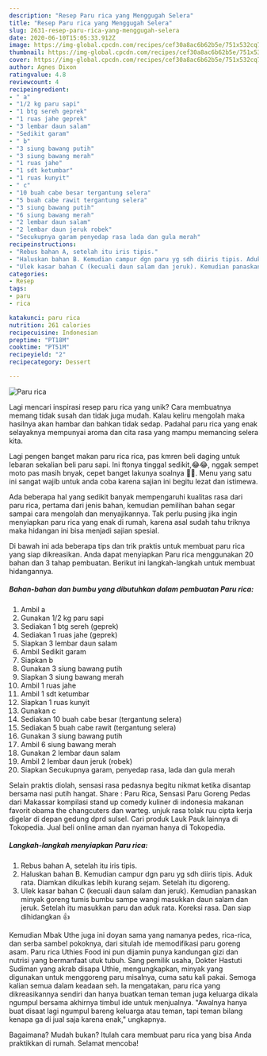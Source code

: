 ```yaml
---
description: "Resep Paru rica yang Menggugah Selera"
title: "Resep Paru rica yang Menggugah Selera"
slug: 2631-resep-paru-rica-yang-menggugah-selera
date: 2020-06-10T15:05:33.912Z
image: https://img-global.cpcdn.com/recipes/cef30a8ac6b62b5e/751x532cq70/paru-rica-foto-resep-utama.jpg
thumbnail: https://img-global.cpcdn.com/recipes/cef30a8ac6b62b5e/751x532cq70/paru-rica-foto-resep-utama.jpg
cover: https://img-global.cpcdn.com/recipes/cef30a8ac6b62b5e/751x532cq70/paru-rica-foto-resep-utama.jpg
author: Agnes Dixon
ratingvalue: 4.8
reviewcount: 4
recipeingredient:
- " a"
- "1/2 kg paru sapi"
- "1 btg sereh geprek"
- "1 ruas jahe geprek"
- "3 lembar daun salam"
- "Sedikit garam"
- " b"
- "3 siung bawang putih"
- "3 siung bawang merah"
- "1 ruas jahe"
- "1 sdt ketumbar"
- "1 ruas kunyit"
- " c"
- "10 buah cabe besar tergantung selera"
- "5 buah cabe rawit tergantung selera"
- "3 siung bawang putih"
- "6 siung bawang merah"
- "2 lembar daun salam"
- "2 lembar daun jeruk robek"
- "Secukupnya garam penyedap rasa lada dan gula merah"
recipeinstructions:
- "Rebus bahan A, setelah itu iris tipis."
- "Haluskan bahan B. Kemudian campur dgn paru yg sdh diiris tipis. Aduk rata. Diamkan dikulkas lebih kurang sejam. Setelah itu digoreng."
- "Ulek kasar bahan C (kecuali daun salam dan jeruk). Kemudian panaskan minyak goreng tumis bumbu sampe wangi masukkan daun salam dan jeruk. Setelah itu masukkan paru dan aduk rata. Koreksi rasa. Dan siap dihidangkan 👍"
categories:
- Resep
tags:
- paru
- rica

katakunci: paru rica 
nutrition: 261 calories
recipecuisine: Indonesian
preptime: "PT18M"
cooktime: "PT51M"
recipeyield: "2"
recipecategory: Dessert

---
```



![Paru rica](https://img-global.cpcdn.com/recipes/cef30a8ac6b62b5e/751x532cq70/paru-rica-foto-resep-utama.jpg)

Lagi mencari inspirasi resep paru rica yang unik? Cara membuatnya memang tidak susah dan tidak juga mudah. Kalau keliru mengolah maka hasilnya akan hambar dan bahkan tidak sedap. Padahal paru rica yang enak selayaknya mempunyai aroma dan cita rasa yang mampu memancing selera kita.

Lagi pengen banget makan paru rica rica, pas kmren beli daging untuk lebaran sekalian beli paru sapi. Ini ftonya tinggal sedikit,😂😂, nggak sempet moto pas masih bnyak, cepet banget lakunya soalnya 🙈🙈. Menu yang satu ini sangat wajib untuk anda coba karena sajian ini begitu lezat dan istimewa.

Ada beberapa hal yang sedikit banyak mempengaruhi kualitas rasa dari paru rica, pertama dari jenis bahan, kemudian pemilihan bahan segar sampai cara mengolah dan menyajikannya. Tak perlu pusing jika ingin menyiapkan paru rica yang enak di rumah, karena asal sudah tahu triknya maka hidangan ini bisa menjadi sajian spesial.


Di bawah ini ada beberapa tips dan trik praktis untuk membuat paru rica yang siap dikreasikan. Anda dapat menyiapkan Paru rica menggunakan 20 bahan dan 3 tahap pembuatan. Berikut ini langkah-langkah untuk membuat hidangannya.

<!--inarticleads1-->

##### Bahan-bahan dan bumbu yang dibutuhkan dalam pembuatan Paru rica:

1. Ambil  a
1. Gunakan 1/2 kg paru sapi
1. Sediakan 1 btg sereh (geprek)
1. Sediakan 1 ruas jahe (geprek)
1. Siapkan 3 lembar daun salam
1. Ambil Sedikit garam
1. Siapkan  b
1. Gunakan 3 siung bawang putih
1. Siapkan 3 siung bawang merah
1. Ambil 1 ruas jahe
1. Ambil 1 sdt ketumbar
1. Siapkan 1 ruas kunyit
1. Gunakan  c
1. Sediakan 10 buah cabe besar (tergantung selera)
1. Sediakan 5 buah cabe rawit (tergantung selera)
1. Gunakan 3 siung bawang putih
1. Ambil 6 siung bawang merah
1. Gunakan 2 lembar daun salam
1. Ambil 2 lembar daun jeruk (robek)
1. Siapkan Secukupnya garam, penyedap rasa, lada dan gula merah


Selain praktis diolah, sensasi rasa pedasnya begitu nikmat ketika disantap bersama nasi putih hangat. Share : Paru Rica, Sensasi Paru Goreng Pedas dari Makassar kompilasi stand up comedy kuliner di indonesia makanan favorit obama the changcuters dan warteg. unjuk rasa tolak ruu cipta kerja digelar di depan gedung dprd sulsel. Cari produk Lauk Pauk lainnya di Tokopedia. Jual beli online aman dan nyaman hanya di Tokopedia. 

<!--inarticleads2-->

##### Langkah-langkah menyiapkan Paru rica:

1. Rebus bahan A, setelah itu iris tipis.
1. Haluskan bahan B. Kemudian campur dgn paru yg sdh diiris tipis. Aduk rata. Diamkan dikulkas lebih kurang sejam. Setelah itu digoreng.
1. Ulek kasar bahan C (kecuali daun salam dan jeruk). Kemudian panaskan minyak goreng tumis bumbu sampe wangi masukkan daun salam dan jeruk. Setelah itu masukkan paru dan aduk rata. Koreksi rasa. Dan siap dihidangkan 👍


Kemudian Mbak Uthe juga ini doyan sama yang namanya pedes, rica-rica, dan serba sambel pokoknya, dari situlah ide memodifikasi paru goreng asam. Paru rica Uthies Food ini pun dijamin punya kandungan gizi dan nutrisi yang bermanfaat utuk tubuh. Sang pemilik usaha, Dokter Hastuti Sudiman yang akrab disapa Uthie, mengungkapkan, minyak yang digunakan untuk menggoreng paru misalnya, cuma satu kali pakai. Semoga kalian semua dalam keadaan seh. Ia mengatakan, paru rica yang dikreasikannya sendiri dan hanya buatkan teman teman juga keluarga dikala ngumpul bersama akhirnya timbul ide untuk menjualnya. &#34;Awalnya hanya buat disaat lagi ngumpul bareng keluarga atau teman, tapi teman bilang kenapa ga di jual saja karena enak,&#34; ungkapnya. 

Bagaimana? Mudah bukan? Itulah cara membuat paru rica yang bisa Anda praktikkan di rumah. Selamat mencoba!
